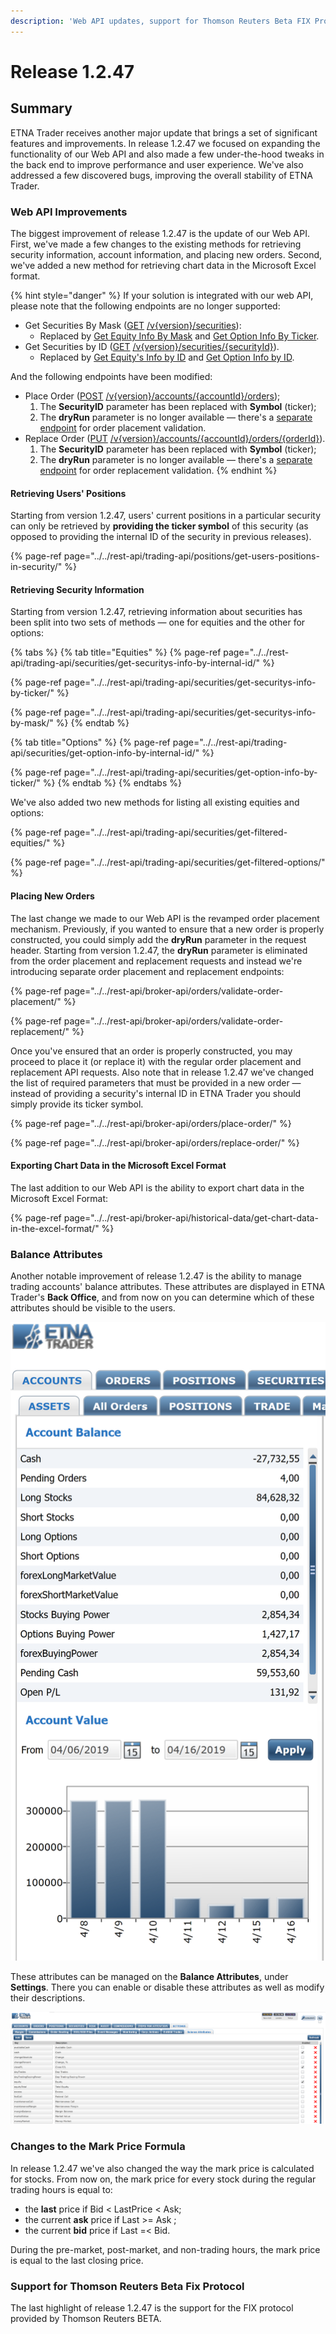 ```yaml
---
description: 'Web API updates, support for Thomson Reuters Beta FIX Protocol'
---
```


# Release 1.2.47

## Summary

ETNA Trader receives another major update that brings a set of significant features and improvements. In release 1.2.47 we focused on expanding the functionality of our Web API and also made a few under-the-hood tweaks in the back end to improve performance and user experience. We've also addressed a few discovered bugs, improving the overall stability of ETNA Trader.

### Web API Improvements

The biggest improvement of release 1.2.47 is the update of our Web API. First, we've made a few changes to the existing methods for retrieving security information, account information, and placing new orders. Second, we've added a new method for retrieving chart data in the Microsoft Excel format.

{% hint style="danger" %}
If your solution is integrated with our web API, please note that the following endpoints are no longer supported:

* Get Securities By Mask \([GET](https://pub-api-et-demo-prod.etnasoft.us/api/reference/index#!/Securities/Securities_GetSecurities) [/v{version}/securities](https://pub-api-et-demo-prod.etnasoft.us/api/reference/index#!/Securities/Securities_GetSecurities)\):
  * Replaced by [Get Equity Info By Mask](../../rest-api/broker-api/securities/get-securitys-info-by-mask/) and [Get Option Info By Ticker](../../rest-api/broker-api/securities/get-options-info-by-ticker/).
* Get Securities by ID \([GET](https://pub-api-et-demo-prod.etnasoft.us/api/reference/index#!/Securities/Securities_GetSecurityById) [/v{version}/securities/{securityId}](https://pub-api-et-demo-prod.etnasoft.us/api/reference/index#!/Securities/Securities_GetSecurityById)\).
  * Replaced by [Get Equity's Info by ID](../../rest-api/broker-api/securities/get-securitys-info-by-internal-id/) and [Get Option Info by ID](../../rest-api/broker-api/securities/get-options-info-by-id/).

And the following endpoints have been modified:

* Place Order \([POST](https://priv-api-et-demo-prod.etnasoft.us/api/reference/index#!/Orders/Orders_PlaceOrder) [/v{version}/accounts/{accountId}/orders](https://priv-api-et-demo-prod.etnasoft.us/api/reference/index#!/Orders/Orders_PlaceOrder)\);
  1. The **SecurityID** parameter has been replaced with **Symbol** \(ticker\);
  2. The **dryRun** parameter is no longer available — there's a [separate endpoint](../../rest-api/broker-api/orders/validate-order-placement/) for order placement validation.
* Replace Order \([PUT](https://priv-api-etnatrader-dev.etnasoft.us/api/reference/index#!/Orders/Orders_ReplaceOrder) [/v{version}/accounts/{accountId}/orders/{orderId}](https://priv-api-etnatrader-dev.etnasoft.us/api/reference/index#!/Orders/Orders_ReplaceOrder)\).
  1. The **SecurityID** parameter has been replaced with **Symbol** \(ticker\);
  2. The **dryRun** parameter is no longer available — there's a [separate endpoint](../../rest-api/broker-api/orders/validate-order-replacement/) for order    replacement validation.
{% endhint %}

#### Retrieving Users' Positions

Starting from version 1.2.47, users' current positions in a particular security can only be retrieved by **providing the ticker symbol** of this security \(as opposed to providing the internal ID of the security in previous releases\).

{% page-ref page="../../rest-api/trading-api/positions/get-users-positions-in-security/" %}

#### Retrieving Security Information

Starting from version 1.2.47,  retrieving information about securities has been split into two sets of methods — one for equities and the other for options:

{% tabs %}
{% tab title="Equities" %}
{% page-ref page="../../rest-api/trading-api/securities/get-securitys-info-by-internal-id/" %}

{% page-ref page="../../rest-api/trading-api/securities/get-securitys-info-by-ticker/" %}

{% page-ref page="../../rest-api/trading-api/securities/get-securitys-info-by-mask/" %}
{% endtab %}

{% tab title="Options" %}
{% page-ref page="../../rest-api/trading-api/securities/get-option-info-by-internal-id/" %}

{% page-ref page="../../rest-api/trading-api/securities/get-option-info-by-ticker/" %}
{% endtab %}
{% endtabs %}

We've also added two new methods for listing all existing equities and options:

{% page-ref page="../../rest-api/trading-api/securities/get-filtered-equities/" %}

{% page-ref page="../../rest-api/trading-api/securities/get-filtered-options/" %}

#### Placing New Orders

The last change we made to our Web API is the revamped order placement mechanism. Previously, if you wanted to ensure that a new order is properly constructed, you could simply add the **dryRun** parameter in the request header. Starting from version 1.2.47, the **dryRun** parameter is eliminated from the order placement and replacement requests and instead we're introducing separate order placement and replacement endpoints:

{% page-ref page="../../rest-api/broker-api/orders/validate-order-placement/" %}

{% page-ref page="../../rest-api/broker-api/orders/validate-order-replacement/" %}

Once you've ensured that an order is properly constructed, you may proceed to place it \(or replace it\) with the regular order placement and replacement API requests. Also note that in release 1.2.47 we've changed the list of required parameters that must be provided in a new order — instead of providing a security's internal ID in ETNA Trader you should simply provide its ticker symbol.

{% page-ref page="../../rest-api/broker-api/orders/place-order/" %}

{% page-ref page="../../rest-api/broker-api/orders/replace-order/" %}

#### Exporting Chart Data in the Microsoft Excel Format

The last addition to our Web API is the ability to export chart data in the Microsoft Excel Format:

{% page-ref page="../../rest-api/broker-api/historical-data/get-chart-data-in-the-excel-format/" %}

### Balance Attributes

Another notable improvement of release 1.2.47 is the ability to manage trading accounts' balance attributes. These attributes are displayed in ETNA Trader's **Back Office**, and from now on you can determine which of these attributes should be visible to the users.

![](../../.gitbook/assets/screenshot-2019-04-16-at-17.54.06.png)

These attributes can be managed on the **Balance Attributes**, under **Settings**. There you can enable or disable these attributes as well as modify their descriptions.

![](../../.gitbook/assets/screenshot-2019-04-16-at-17.56.48.png)

### Changes to the Mark Price Formula

In release 1.2.47 we've also changed the way the mark price is calculated for stocks. From now on, the mark price for every stock during the regular trading hours is equal to:

* the **last** price if Bid &lt; LastPrice &lt; Ask;
* the current **ask** price if Last &gt;= Ask ;
* the current **bid** price if Last =&lt; Bid.

During the pre-market, post-market, and non-trading hours, the mark price is equal to the last closing price. 

### Support for Thomson Reuters Beta Fix Protocol

The last highlight of release 1.2.47 is the support for the FIX protocol provided by Thomson Reuters BETA.


